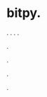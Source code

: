 # bitpy.
.
.
.
.












.






















































.
























.



























.







